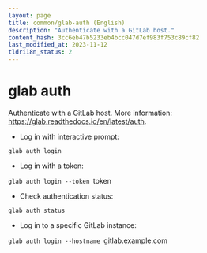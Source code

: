 ```yaml
---
layout: page
title: common/glab-auth (English)
description: "Authenticate with a GitLab host."
content_hash: 3cc6eb47b5233eb4bcc047d7ef983f753c89cf82
last_modified_at: 2023-11-12
tldri18n_status: 2
---
```

# glab auth

Authenticate with a GitLab host.
More information: <https://glab.readthedocs.io/en/latest/auth>.

- Log in with interactive prompt:

`glab auth login`

- Log in with a token:

`glab auth login --token `<span class="tldr-var badge badge-pill bg-dark-lm bg-white-dm text-white-lm text-dark-dm font-weight-bold">token</span>

- Check authentication status:

`glab auth status`

- Log in to a specific GitLab instance:

`glab auth login --hostname `<span class="tldr-var badge badge-pill bg-dark-lm bg-white-dm text-white-lm text-dark-dm font-weight-bold">gitlab.example.com</span>

